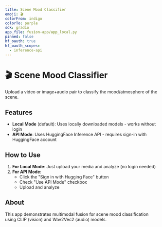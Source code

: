 ```yaml
---
title: Scene Mood Classifier
emoji: 🎬
colorFrom: indigo
colorTo: purple
sdk: gradio
app_file: fusion-app/app_local.py
pinned: false
hf_oauth: true
hf_oauth_scopes:
  - inference-api
---
```


# 🎬 Scene Mood Classifier

Upload a video or image+audio pair to classify the mood/atmosphere of the scene.

## Features

- **Local Mode** (default): Uses locally downloaded models - works without login
- **API Mode**: Uses HuggingFace Inference API - requires sign-in with HuggingFace account

## How to Use

1. **For Local Mode**: Just upload your media and analyze (no login needed)
2. **For API Mode**:
   - Click the "Sign in with Hugging Face" button
   - Check "Use API Mode" checkbox
   - Upload and analyze

## About

This app demonstrates multimodal fusion for scene mood classification using CLIP (vision) and Wav2Vec2 (audio) models.
